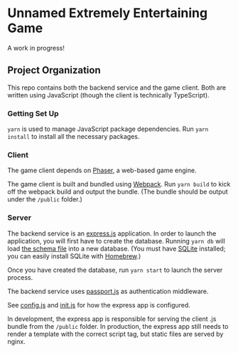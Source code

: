 # Unnamed Extremely Entertaining Game
A work in progress!

## Project Organization
This repo contains both the backend service and the game client. Both are
written using JavaScript (though the client is technically TypeScript).

### Getting Set Up
`yarn` is used to manage JavaScript package dependencies. Run `yarn install` to
install all the necessary packages.

### Client
The game client depends on [Phaser](http://phaser.io/), a web-based game
engine.

The game client is built and bundled using [Webpack](https://webpack.js.org/).
Run `yarn build` to kick off the webpack build and output the bundle. (The
bundle should be output under the `/public` folder.)

### Server
The backend service is an [express.js](https://expressjs.com/) application. In
order to launch the application, you will first have to create the database.
Running `yarn db` will load [the schema file](schema.sql) into a new database.
(You must have [SQLite](https://www.sqlite.org/index.html) installed; you can
easily install SQLite with [Homebrew](https://brew.sh/).)

Once you have created the database, run `yarn start` to launch the server
process.

The backend service uses [passport.js](http://www.passportjs.org/) as
authentication middleware.

See [config.js](config.js) and [init.js](init.js) for how the express app is
configured.

In development, the express app is responsible for serving the client .js
bundle from the `/public` folder. In production, the express app still needs to
render a template with the correct script tag, but static files are served by
nginx.
